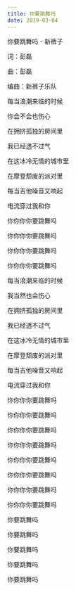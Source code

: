 ```yaml
---
title: 你要跳舞吗
date: 2019-03-04
---
```


你要跳舞吗 - 新裤子

词：彭磊

曲：彭磊

编曲：新裤子乐队

每当浪潮来临的时候

你会不会也伤心

在拥挤孤独的房间里

我已经透不过气

在这冰冷无情的城市里

在摩登颓废的派对里

每当吉他噪音又响起

电流穿过我和你

你你你你要跳舞吗

你你你你要跳舞吗

你你你你要跳舞吗

你你你你要跳舞吗

每当浪潮来临的时候

我当然也会伤心

在拥挤孤独的房间里

我已经透不过气

在这冰冷无情的城市里

在摩登颓废的派对里

每当吉他噪音又响起

电流穿过我和你

你你你你要跳舞吗

你你你你要跳舞吗

你你你你要跳舞吗

你你你你要跳舞吗

你你你你要跳舞吗

你你你你要跳舞吗

你你你你要跳舞吗

你你你你要跳舞吗

你要跳舞吗

你要跳舞吗

你要跳舞吗

你要跳舞吗

你要跳舞吗


